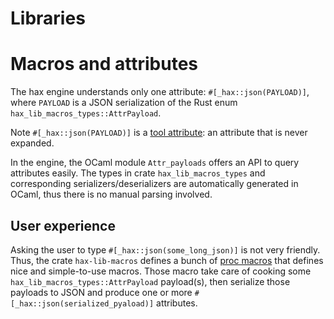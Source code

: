 # Libraries

# Macros and attributes
The hax engine understands only one attribute: `#[_hax::json(PAYLOAD)]`,
where `PAYLOAD` is a JSON serialization of the Rust enum
`hax_lib_macros_types::AttrPayload`.

Note `#[_hax::json(PAYLOAD)]` is a [tool
attribute](https://github.com/rust-lang/rust/issues/66079): an
attribute that is never expanded.

In the engine, the OCaml module `Attr_payloads` offers an API to query
attributes easily. The types in crate `hax_lib_macros_types` and
corresponding serializers/deserializers are automatically generated in
OCaml, thus there is no manual parsing involved.

## User experience
Asking the user to type `#[_hax::json(some_long_json)]` is not very
friendly. Thus, the crate `hax-lib-macros` defines a bunch of [proc
macros](https://doc.rust-lang.org/beta/reference/procedural-macros.html)
that defines nice and simple-to-use macros. Those macro take care of
cooking some `hax_lib_macros_types::AttrPayload` payload(s), then
serialize those payloads to JSON and produce one or more
`#[_hax::json(serialized_pyaload)]` attributes.

